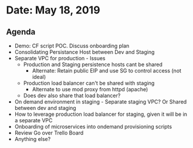 # Date: May 18, 2019

## Agenda

* Demo: CF script POC. Discuss onboarding plan
* Consolidating Persistance Host between Dev and Staging
* Separate VPC for production - Issues
  - Production and Staging persistence hosts cant be shared
    - Alternate: Retain public EIP and use SG to control access (not ideal)
  - Production load balancer can't be shared with staging 
    - Alternate to use mod proxy from httpd (apache)
  - Does dev also share that load balancer?
* On demand environment in staging - Separate staging VPC? Or Shared between dev and staging
* How to leverage production load balancer for staging, given it will be in a separate VPC
* Onboarding of microservices into ondemand provisioning scripts
* Review Go over Trello Board
* Anything else?
